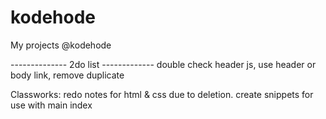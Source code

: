 # kodehode
My projects @kodehode

-------------- 2do list -------------
double check header js, use header or body link, remove duplicate

Classworks:
redo notes for html & css due to deletion. create snippets for use with main index